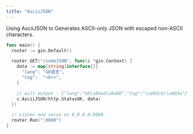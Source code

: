 ```yaml
---
title: "AsciiJSON"
---
```


Using AsciiJSON to Generates ASCII-only JSON with escaped non-ASCII characters.

```go
func main() {
  router := gin.Default()

  router.GET("/someJSON", func(c *gin.Context) {
    data := map[string]interface{}{
      "lang": "GO语言",
      "tag":  "<br>",
    }

    // will output : {"lang":"GO\u8bed\u8a00","tag":"\u003cbr\u003e"}
    c.AsciiJSON(http.StatusOK, data)
  })

  // Listen and serve on 0.0.0.0:8080
  router.Run(":8080")
}
```
